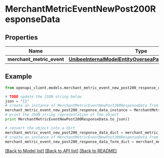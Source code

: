 # MerchantMetricEventNewPost200ResponseData


## Properties

Name | Type | Description | Notes
------------ | ------------- | ------------- | -------------
**merchant_metric_event** | [**UnibeeInternalModelEntityOverseaPayMerchantMetricEvent**](UnibeeInternalModelEntityOverseaPayMerchantMetricEvent.md) |  | [optional] 

## Example

```python
from openapi_client.models.merchant_metric_event_new_post200_response_data import MerchantMetricEventNewPost200ResponseData

# TODO update the JSON string below
json = "{}"
# create an instance of MerchantMetricEventNewPost200ResponseData from a JSON string
merchant_metric_event_new_post200_response_data_instance = MerchantMetricEventNewPost200ResponseData.from_json(json)
# print the JSON string representation of the object
print MerchantMetricEventNewPost200ResponseData.to_json()

# convert the object into a dict
merchant_metric_event_new_post200_response_data_dict = merchant_metric_event_new_post200_response_data_instance.to_dict()
# create an instance of MerchantMetricEventNewPost200ResponseData from a dict
merchant_metric_event_new_post200_response_data_form_dict = merchant_metric_event_new_post200_response_data.from_dict(merchant_metric_event_new_post200_response_data_dict)
```
[[Back to Model list]](../README.md#documentation-for-models) [[Back to API list]](../README.md#documentation-for-api-endpoints) [[Back to README]](../README.md)


